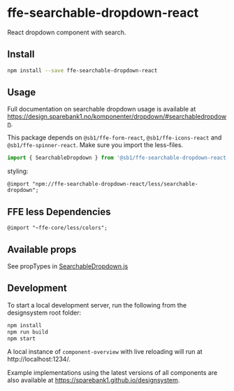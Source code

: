 # ffe-searchable-dropdown-react

React dropdown component with search.

## Install

```bash
npm install --save ffe-searchable-dropdown-react
```

## Usage

Full documentation on searchable dropdown usage is available at https://design.sparebank1.no/komponenter/dropdown/#searchabledropdown.

This package depends on `@sb1/ffe-form-react`, `@sb1/ffe-icons-react` and `@sb1/ffe-spinner-react`.
Make sure you import the less-files.

```javascript
import { SearchableDropdown } from '@sb1/ffe-searchable-dropdown-react';
```

styling:

```
@import "npm://ffe-searchable-dropdown-react/less/searchable-dropdown";
```

## FFE less Dependencies

```
@import "~ffe-core/less/colors";
```

## Available props

See propTypes in [SearchableDropdown.js](src/SearchableDropdown.js)

## Development

To start a local development server, run the following from the designsystem root folder:

```bash
npm install
npm run build
npm start
```

A local instance of `component-overview` with live reloading will run at http://localhost:1234/.

Example implementations using the latest versions of all components are also available at https://sparebank1.github.io/designsystem.
